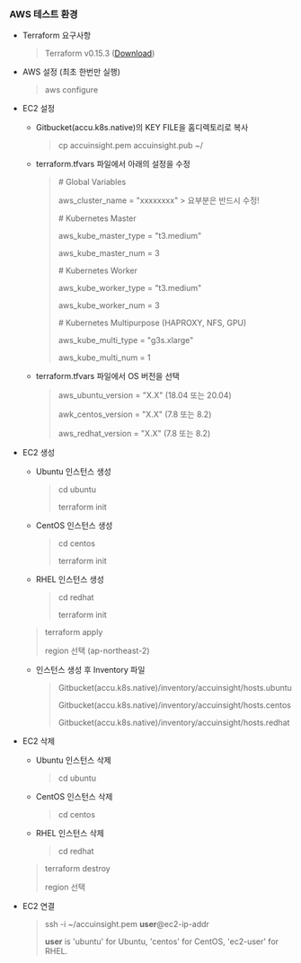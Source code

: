 ### AWS 테스트 환경

* Terraform 요구사항

  > Terraform v0.15.3 ([Download](https://www.terraform.io/downloads.html))


* AWS 설정 (최초 한번만 실행)

  > aws configure


* EC2 설정

  - Gitbucket(accu.k8s.native)의 KEY FILE을 홈디렉토리로 복사

    > cp accuinsight.pem accuinsight.pub ~/

  - terraform.tfvars 파일에서 아래의 설정을 수정

     > \# Global Variables
     >
     > aws_cluster_name = "xxxxxxxx" > 요부분은 반드시 수정!
     >
     > \# Kubernetes Master
     >
     > aws_kube_master_type = "t3.medium"
     >
     > aws_kube_master_num  = 3 
     >
     > \# Kubernetes Worker
     >
     > aws_kube_worker_type = "t3.medium"
     >
     > aws_kube_worker_num  = 3
     >
     > \# Kubernetes Multipurpose (HAPROXY, NFS, GPU)
     >
     > aws_kube_multi_type = "g3s.xlarge"
     >
     > aws_kube_multi_num  = 1

  - terraform.tfvars 파일에서 OS 버전을 선택

    > aws_ubuntu_version = "X.X" (18.04 또는 20.04)
    >
    > awk_centos_version = "X.X" (7.8 또는 8.2)
    >
    > aws_redhat_version = "X.X" (7.8 또는 8.2)

* EC2 생성

  - Ubuntu 인스턴스 생성

    > cd ubuntu
    >
    > terraform init

  - CentOS 인스턴스 생성

    > cd centos
    >
    > terraform init

  - RHEL 인스턴스 생성

    > cd redhat
    >
    > terraform init

  > terraform apply
  >
  > region 선택 (ap-northeast-2)

  - 인스턴스 생성 후 Inventory 파일

    > Gitbucket(accu.k8s.native)/inventory/accuinsight/hosts.ubuntu
    >
    > Gitbucket(accu.k8s.native)/inventory/accuinsight/hosts.centos
    >
    > Gitbucket(accu.k8s.native)/inventory/accuinsight/hosts.redhat


* EC2 삭제

  - Ubuntu 인스턴스 삭제

    > cd ubuntu

  - CentOS 인스턴스 삭제

    > cd centos

  - RHEL 인스턴스 삭제

    > cd redhat

  > terraform destroy
  >
  > region 선택


* EC2 연결

  > ssh -i ~/accuinsight.pem **user**@ec2-ip-addr
  >
  > **user** is 'ubuntu' for Ubuntu, 'centos' for CentOS, 'ec2-user' for RHEL.

